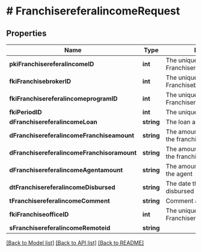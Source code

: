 # # FranchisereferalincomeRequest

## Properties

Name | Type | Description | Notes
------------ | ------------- | ------------- | -------------
**pkiFranchisereferalincomeID** | **int** | The unique ID of the Franchisereferalincome | [optional]
**fkiFranchisebrokerID** | **int** | The unique ID of the Franchisebroker |
**fkiFranchisereferalincomeprogramID** | **int** | The unique ID of the Franchisereferalincomeprogram |
**fkiPeriodID** | **int** | The unique ID of the Period |
**dFranchisereferalincomeLoan** | **string** | The loan amount |
**dFranchisereferalincomeFranchiseamount** | **string** | The amount that will be given to the franchise |
**dFranchisereferalincomeFranchisoramount** | **string** | The amount that will be kept by the franchisor |
**dFranchisereferalincomeAgentamount** | **string** | The amount that will be given to the agent |
**dtFranchisereferalincomeDisbursed** | **string** | The date the amounts were disbursed |
**tFranchisereferalincomeComment** | **string** | Comment about the transaction |
**fkiFranchiseofficeID** | **int** | The unique ID of the Franchisereoffice |
**sFranchisereferalincomeRemoteid** | **string** |  |

[[Back to Model list]](../../README.md#models) [[Back to API list]](../../README.md#endpoints) [[Back to README]](../../README.md)
